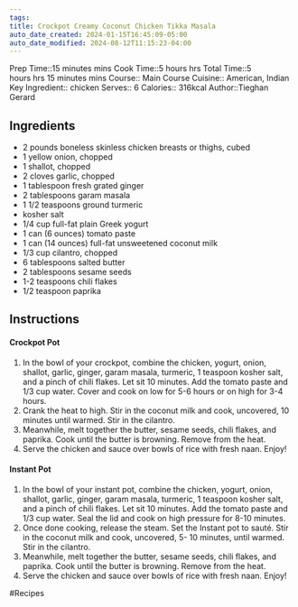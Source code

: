 ```yaml
---
tags: 
title: Crockpot Creamy Coconut Chicken Tikka Masala
auto_date_created: 2024-01-15T16:45:09-05:00
auto_date_modified: 2024-08-12T11:15:23-04:00
---
```


Prep Time::15 minutes mins
Cook Time::5 hours hrs
Total Time::5 hours hrs 15 minutes mins
Course:: Main Course
Cuisine:: American, Indian
Key Ingredient:: chicken
Serves:: 6
Calories:: 316kcal
Author::Tieghan Gerard

## Ingredients

- 2 pounds boneless skinless chicken breasts or thighs, cubed
- 1 yellow onion, chopped
- 1 shallot, chopped
- 2 cloves garlic, chopped
- 1 tablespoon fresh grated ginger
- 2 tablespoons garam masala
- 1 1/2 teaspoons ground turmeric
- kosher salt
- 1/4 cup full-fat plain Greek yogurt
- 1 can (6 ounces) tomato paste
- 1 can (14 ounces) full-fat unsweetened coconut milk
- 1/3 cup cilantro, chopped
- 6 tablespoons salted butter
- 2 tablespoons sesame seeds
- 1-2 teaspoons chili flakes
- 1/2 teaspoon paprika

## Instructions

#### Crockpot Pot

1. In the bowl of your crockpot, combine the chicken, yogurt, onion, shallot, garlic, ginger, garam masala, turmeric, 1 teaspoon kosher salt, and a pinch of chili flakes. Let sit 10 minutes. Add the tomato paste and 1/3 cup water. Cover and cook on low for 5-6 hours or on high for 3-4 hours.
2. Crank the heat to high. Stir in the coconut milk and cook, uncovered, 10 minutes until warmed. Stir in the cilantro.
3. Meanwhile, melt together the butter, sesame seeds, chili flakes, and paprika. Cook until the butter is browning. Remove from the heat.
4. Serve the chicken and sauce over bowls of rice with fresh naan. Enjoy!

#### Instant Pot

1. In the bowl of your instant pot, combine the chicken, yogurt, onion, shallot, garlic, ginger, garam masala, turmeric, 1 teaspoon kosher salt, and a pinch of chili flakes. Let sit 10 minutes. Add the tomato paste and 1/3 cup water. Seal the lid and cook on high pressure for 8-10 minutes.
2. Once done cooking, release the steam. Set the Instant pot to sauté. Stir in the coconut milk and cook, uncovered, 5- 10 minutes, until warmed. Stir in the cilantro.
3. Meanwhile, melt together the butter, sesame seeds, chili flakes, and paprika. Cook until the butter is browning. Remove from the heat.
4. Serve the chicken and sauce over bowls of rice with fresh naan. Enjoy!


#Recipes